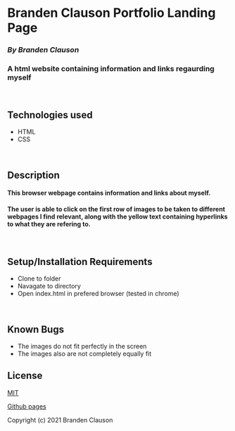 # Branden Clauson Portfolio Landing Page

### ***By Branden Clauson***
### A html website containing information and links regaurding myself

<p>&nbsp<p>

## **Technologies used**

* HTML
* CSS

<p>&nbsp<p>

## **Description**

#### This browser webpage contains information and links about myself.

#### The user is able to click on the first row of images to be taken to different webpages I find relevant, along with the yellow text containing hyperlinks to what they are refering to.


<p>&nbsp<p>

## **Setup/Installation Requirements**
* Clone to folder
* Navagate to directory
* Open index.html in prefered browser (tested in chrome)

<p>&nbsp<p>

## **Known Bugs**

* The images do not fit perfectly in the screen
* The images also are not completely equally fit

## **License**

[MIT](LICENSE.txt)

[Github pages](https://bclauson.github.io/Branden-portfolio/)

Copyright (c) 2021 Branden Clauson




